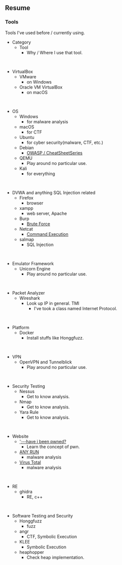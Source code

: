 ## Resume
### Tools
Tools I've used before / currently using.

- Category
  - Tool
    - Why / Where I use that tool.   
<br>

- VirtualBox
  - VMware
    - on Windows 
  - Oracle VM VirtualBox
    - on macOS 

<br>

- OS
  - Windows
    - for malware analysis 
  - macOS
    - for CTF
  - Ubuntu
    - for cyber security(malware, CTF, etc.) 
  - Debian
    - [OWASP / CheatSheetSeries](https://github.com/OWASP/CheatSheetSeries)
  - QEMU
    - Play around no particular use.
  - Kali 
    - for everything

<br>

- DVWA and anything SQL Injection related 
  - Firefox
    - browser 
  - xampp
    - web server, Apache
  - Burp
    - [Brute Force](https://github.com/iitsmel/CYS/tree/main/DVWA/BruteForce)
  - Netcat
    - [Command Execution](https://github.com/iitsmel/CYS/tree/main/DVWA/CommandExecution)
  - salmap
    - SQL Injection

<br>

- Emulator Framework
  - Unicorn Engine
    -  Play around no particular use.

<br>

- Packet Analyzer
  - Wireshark
    - Look up IP in general. TMI 
      - I've took a class named Internet Protocol.

<br>

- Platform
  - Docker
    - Install stuffs like Honggfuzz.  

<br>

- VPN
  - OpenVPN and Tunnelblick
    - Play around no particular use.
 
<br>

- Security Testing
  - Nessus
    - Get to know analysis.
  - Nmap
    - Get to know analysis.
  - Yara Rule
    -  Get to know analysis.

<br>

- Website
  - [';--have i been pwned?](https://haveibeenpwned.com)
    - Learn the concept of pwn.
  - [ANY RUN](https://any.run)
    - malware analysis
  - [Virus Total](https://www.virustotal.com/gui/)
    - malware analysis

<br>

- RE
  - ghidra
    - RE, c++

<br> 

- Software Testing and Security
  - Honggfuzz
    - fuzz
  - angr
    - CTF, Symbolic Execution
  - KLEE
    - Symbolic Execution
  - heaphopper
    - Check heap implementation.
  
